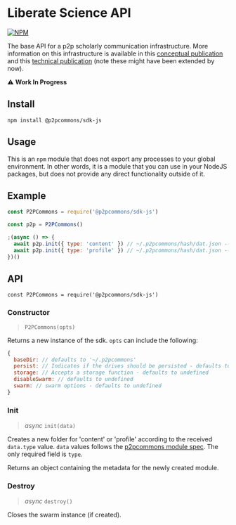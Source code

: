 # Liberate Science API

[![NPM](https://nodei.co/npm/libscie-api.png)](https://npmjs.org/package/libscie-api)

The base API for a p2p scholarly communication infrastructure. More
information on this infrastructure is available in this [conceptual
publication](https://doi.org/10.3390/publications6020021) and this
[technical publication](https://chartgerink.github.io/2018dat-com/)
(note these might have been extended by now).

:warning: **Work In Progress**

## Install

`npm install @p2pcommons/sdk-js`

## Usage

This is an `npm` module that does not export any processes to your
global environment. In other words, it is a module that you can use in
your NodeJS packages, but does not provide any direct functionality
outside of it.

## Example

```javascript
const P2PCommons = require('@p2pcommons/sdk-js')

const p2p = P2PCommons()

;(async () => {
  await p2p.init({ type: 'content' }) // ~/.p2pcommons/hash/dat.json --> type: content
  await p2p.init({ type: 'profile' }) // ~/.p2pcommons/hash/dat.json --> type: profile
})()
```

## API

`const P2PCommons = require('@p2pcommons/sdk-js')`

### Constructor

> `P2PCommons(opts)`

Returns a new instance of the sdk. `opts` can include the following:
```javascript
{
  baseDir: // defaults to '~/.p2pcommons'
  persist: // Indicates if the drives should be persisted - defaults to true
  storage: // Accepts a storage function - defaults to undefined
  disableSwarm: // defaults to undefined
  swarm: // swarm options - defaults to undefined
}
```

### Init

> _async_ `init(data)`

Creates a new folder for 'content' or 'profile' according to the received `data.type` value.
`data` values follows the [p2pcommons module spec](https://github.com/p2pcommons/specs/blob/master/module.md). The only required field is `type`.

Returns an object containing the metadata for the newly created module.

### Destroy

> _async_ `destroy()`

Closes the swarm instance (if created).



